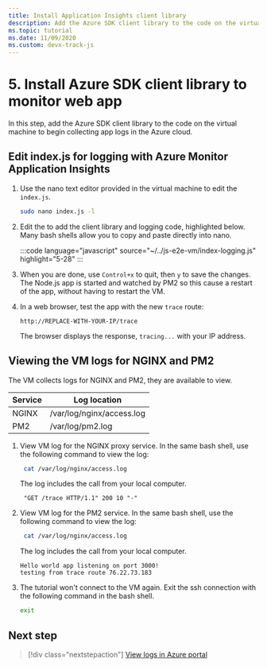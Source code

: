 ```yaml
---
title: Install Application Insights client library
description: Add the Azure SDK client library to the code on the virtual machine to begin collecting app logs in the Azure cloud. 
ms.topic: tutorial
ms.date: 11/09/2020
ms.custom: devx-track-js
---
```


# 5. Install Azure SDK client library to monitor web app

In this step, add the Azure SDK client library to the code on the virtual machine to begin collecting app logs in the Azure cloud.

## Edit index.js for logging with Azure Monitor Application Insights

1. Use the nano text editor provided in the virtual machine to edit the `index.js`. 

    ```bash
    sudo nano index.js -l
    ```

1. Edit the to add the client library and logging code, highlighted below. Many bash shells allow you to copy and paste directly into nano. 

    :::code language="javascript" source="~/../js-e2e-vm/index-logging.js" highlight="5-28" :::

1. When you are done, use `Control+x` to quit, then `y` to save the changes. The Node.js app is started and watched by PM2 so this cause a restart of the app, without having to restart the VM. 

1. In a web browser, test the app with the new `trace` route:

    ```http
    http://REPLACE-WITH-YOUR-IP/trace
    ```

    The browser displays the response, `tracing...` with your IP address.

## Viewing the VM logs for NGINX and PM2

The VM collects logs for NGINX and PM2, they are available to view.

| Service | Log location|
|--|--|
|NGINX| /var/log/nginx/access.log|
|PM2| /var/log/pm2.log|

1. View VM log for the NGINX proxy service. In the same bash shell, use the following command to view the log:

    ```bash
     cat /var/log/nginx/access.log
    ```

    The log includes the call from your local computer. 

    ```console
     "GET /trace HTTP/1.1" 200 10 "-"
    ```

1. View VM log for the PM2 service. In the same bash shell, use the following command to view the log:

    ```bash
     cat /var/log/nginx/access.log
    ```

    The log includes the call from your local computer. 

    ```console
    Hello world app listening on port 3000!
    testing from trace route 76.22.73.183
    ```

1. The tutorial won't connect to the VM again. Exit the ssh connection with the following command in the bash shell. 

    ```bash
    exit
    ```

## Next step

> [!div class="nextstepaction"]
> [View logs in Azure portal](azure-monitor-application-insights-logs.md) 